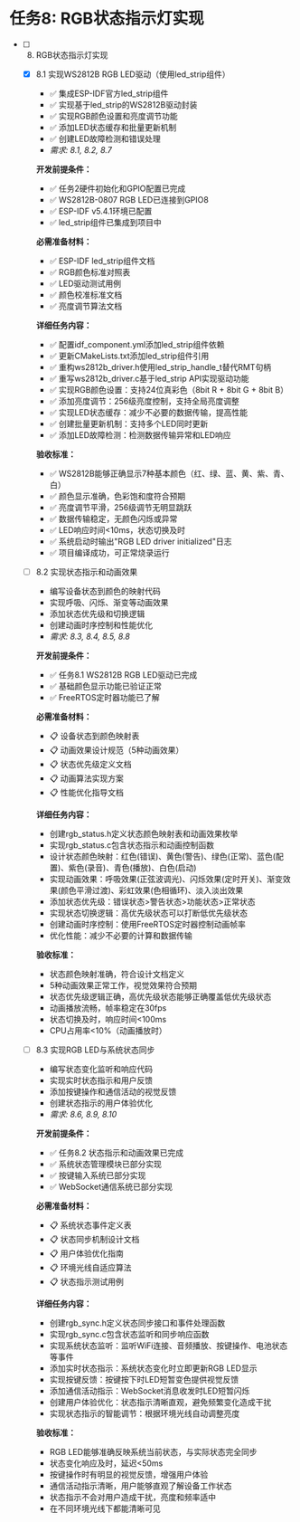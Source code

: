 # 任务8: RGB状态指示灯实现

- [ ] 8. RGB状态指示灯实现
  - [x] 8.1 实现WS2812B RGB LED驱动（使用led_strip组件）
    - ✅ 集成ESP-IDF官方led_strip组件
    - ✅ 实现基于led_strip的WS2812B驱动封装
    - ✅ 实现RGB颜色设置和亮度调节功能
    - ✅ 添加LED状态缓存和批量更新机制
    - ✅ 创建LED故障检测和错误处理
    - _需求: 8.1, 8.2, 8.7_

    **开发前提条件：**
    - ✅ 任务2硬件初始化和GPIO配置已完成
    - ✅ WS2812B-0807 RGB LED已连接到GPIO8
    - ✅ ESP-IDF v5.4.1环境已配置
    - ✅ led_strip组件已集成到项目中

    **必需准备材料：**
    - ✅ ESP-IDF led_strip组件文档
    - ✅ RGB颜色标准对照表
    - ✅ LED驱动测试用例
    - ✅ 颜色校准标准文档
    - ✅ 亮度调节算法文档

    **详细任务内容：**
    - ✅ 配置idf_component.yml添加led_strip组件依赖
    - ✅ 更新CMakeLists.txt添加led_strip组件引用
    - ✅ 重构ws2812b_driver.h使用led_strip_handle_t替代RMT句柄
    - ✅ 重写ws2812b_driver.c基于led_strip API实现驱动功能
    - ✅ 实现RGB颜色设置：支持24位真彩色（8bit R + 8bit G + 8bit B）
    - ✅ 添加亮度调节：256级亮度控制，支持全局亮度调整
    - ✅ 实现LED状态缓存：减少不必要的数据传输，提高性能
    - ✅ 创建批量更新机制：支持多个LED同时更新
    - ✅ 添加LED故障检测：检测数据传输异常和LED响应

    **验收标准：**
    - ✅ WS2812B能够正确显示7种基本颜色（红、绿、蓝、黄、紫、青、白）
    - ✅ 颜色显示准确，色彩饱和度符合预期
    - ✅ 亮度调节平滑，256级调节无明显跳跃
    - ✅ 数据传输稳定，无颜色闪烁或异常
    - ✅ LED响应时间<10ms，状态切换及时
    - ✅ 系统启动时输出"RGB LED driver initialized"日志
    - ✅ 项目编译成功，可正常烧录运行

  - [ ] 8.2 实现状态指示和动画效果
    - 编写设备状态到颜色的映射代码
    - 实现呼吸、闪烁、渐变等动画效果
    - 添加状态优先级和切换逻辑
    - 创建动画时序控制和性能优化
    - _需求: 8.3, 8.4, 8.5, 8.8_

    **开发前提条件：**
    - ✅ 任务8.1 WS2812B RGB LED驱动已完成
    - ✅ 基础颜色显示功能已验证正常
    - ✅ FreeRTOS定时器功能已了解

    **必需准备材料：**
    - 📋 设备状态到颜色映射表
    - 📋 动画效果设计规范（5种动画效果）
    - 📋 状态优先级定义文档
    - 📋 动画算法实现方案
    - 📋 性能优化指导文档

    **详细任务内容：**
    - 创建rgb_status.h定义状态颜色映射表和动画效果枚举
    - 实现rgb_status.c包含状态指示和动画控制函数
    - 设计状态颜色映射：红色(错误)、黄色(警告)、绿色(正常)、蓝色(配置)、紫色(录音)、青色(播放)、白色(启动)
    - 实现动画效果：呼吸效果(正弦波调光)、闪烁效果(定时开关)、渐变效果(颜色平滑过渡)、彩虹效果(色相循环)、淡入淡出效果
    - 添加状态优先级：错误状态>警告状态>功能状态>正常状态
    - 实现状态切换逻辑：高优先级状态可以打断低优先级状态
    - 创建动画时序控制：使用FreeRTOS定时器控制动画帧率
    - 优化性能：减少不必要的计算和数据传输

    **验收标准：**
    - 状态颜色映射准确，符合设计文档定义
    - 5种动画效果正常工作，视觉效果符合预期
    - 状态优先级逻辑正确，高优先级状态能够正确覆盖低优先级状态
    - 动画播放流畅，帧率稳定在30fps
    - 状态切换及时，响应时间<100ms
    - CPU占用率<10%（动画播放时）

  - [ ] 8.3 实现RGB LED与系统状态同步
    - 编写状态变化监听和响应代码
    - 实现实时状态指示和用户反馈
    - 添加按键操作和通信活动的视觉反馈
    - 创建状态指示的用户体验优化
    - _需求: 8.6, 8.9, 8.10_

    **开发前提条件：**
    - ✅ 任务8.2 状态指示和动画效果已完成
    - ✅ 系统状态管理模块已部分实现
    - ✅ 按键输入系统已部分实现
    - ✅ WebSocket通信系统已部分实现

    **必需准备材料：**
    - 📋 系统状态事件定义表
    - 📋 状态同步机制设计文档
    - 📋 用户体验优化指南
    - 📋 环境光线自适应算法
    - 📋 状态指示测试用例

    **详细任务内容：**
    - 创建rgb_sync.h定义状态同步接口和事件处理函数
    - 实现rgb_sync.c包含状态监听和同步响应函数
    - 实现系统状态监听：监听WiFi连接、音频播放、按键操作、电池状态等事件
    - 添加实时状态指示：系统状态变化时立即更新RGB LED显示
    - 实现按键反馈：按键按下时LED短暂变色提供视觉反馈
    - 添加通信活动指示：WebSocket消息收发时LED短暂闪烁
    - 创建用户体验优化：状态指示清晰直观，避免频繁变化造成干扰
    - 实现状态指示的智能调节：根据环境光线自动调整亮度

    **验收标准：**
    - RGB LED能够准确反映系统当前状态，与实际状态完全同步
    - 状态变化响应及时，延迟<50ms
    - 按键操作时有明显的视觉反馈，增强用户体验
    - 通信活动指示清晰，用户能够直观了解设备工作状态
    - 状态指示不会对用户造成干扰，亮度和频率适中
    - 在不同环境光线下都能清晰可见